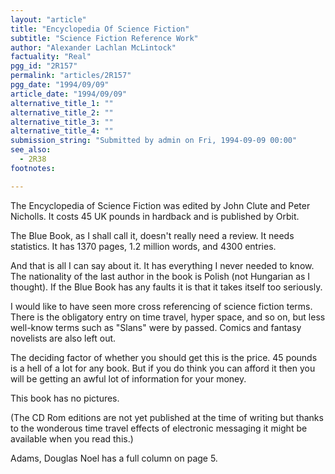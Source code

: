 ```yaml
---
layout: "article"
title: "Encyclopedia Of Science Fiction"
subtitle: "Science Fiction Reference Work"
author: "Alexander Lachlan McLintock"
factuality: "Real"
pgg_id: "2R157"
permalink: "articles/2R157"
pgg_date: "1994/09/09"
article_date: "1994/09/09"
alternative_title_1: ""
alternative_title_2: ""
alternative_title_3: ""
alternative_title_4: ""
submission_string: "Submitted by admin on Fri, 1994-09-09 00:00"
see_also:
  - 2R38
footnotes: 

---
```

<div>
<p>The Encyclopedia of Science Fiction was edited by John Clute and Peter Nicholls. It costs 45 UK pounds in hardback and is published by Orbit.</p>
<p>The Blue Book, as I shall call it, doesn't really need a review. It needs statistics. It has 1370 pages, 1.2 million words, and 4300 entries.</p>
<p>And that is all I can say about it. It has everything I never needed to know. The nationality of the last author in the book is Polish (not Hungarian as I thought). If the Blue Book has any faults it is that it takes itself too seriously.</p>
<p>I would like to have seen more cross referencing of science fiction terms. There is the obligatory entry on time travel, hyper space, and so on, but less well-know terms such as "Slans" were by passed. Comics and fantasy novelists are also left out.</p>
<p>The deciding factor of whether you should get this is the price. 45 pounds is a hell of a lot for any book. But if you do think you can afford it then you will be getting an awful lot of information for your money.</p>
<p>This book has no pictures.</p>
<p>(The CD Rom editions are not yet published at the time of writing but thanks to the wonderous time travel effects of electronic messaging it might be available when you read this.)</p>
<p>Adams, Douglas Noel has a full column on page 5.</p>
</div>
